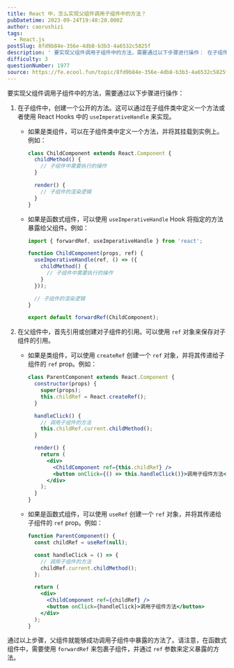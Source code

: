 ```yaml
---
title: React 中，怎么实现父组件调用子组件中的方法？
pubDatetime: 2023-09-24T19:48:28.000Z
author: caorushizi
tags:
  - React.js
postSlug: 8fd9b84e-356e-4db8-b3b3-4a6532c5825f
description: ' 要实现父组件调用子组件中的方法，需要通过以下步骤进行操作： 在子组件中，创建一个公开的方法。这可以通过在子组件类中定义一个方法或者使用 React Hooks 中的 useImperativeHandle 来实现。 如果是类组件，可以在子组件类中定义一个方法，并将其挂载到实例上。例如： class ChildComponent extends React.Component { childMet'
difficulty: 3
questionNumber: 1977
source: https://fe.ecool.fun/topic/8fd9b84e-356e-4db8-b3b3-4a6532c5825f
---
```


 要实现父组件调用子组件中的方法，需要通过以下步骤进行操作：

1. 在子组件中，创建一个公开的方法。这可以通过在子组件类中定义一个方法或者使用 React Hooks 中的 `useImperativeHandle` 来实现。

   - 如果是类组件，可以在子组件类中定义一个方法，并将其挂载到实例上。例如：

     ```jsx
     class ChildComponent extends React.Component {
       childMethod() {
         // 子组件中需要执行的操作
       }

       render() {
         // 子组件的渲染逻辑
       }
     }
     ```

   - 如果是函数式组件，可以使用 `useImperativeHandle` Hook 将指定的方法暴露给父组件。例如：

     ```jsx
     import { forwardRef, useImperativeHandle } from 'react';

     function ChildComponent(props, ref) {
       useImperativeHandle(ref, () => ({
         childMethod() {
           // 子组件中需要执行的操作
         }
       }));

       // 子组件的渲染逻辑
     }

     export default forwardRef(ChildComponent);
     ```

2. 在父组件中，首先引用或创建对子组件的引用。可以使用 `ref` 对象来保存对子组件的引用。

   - 如果是类组件，可以使用 `createRef` 创建一个 `ref` 对象，并将其传递给子组件的 `ref` prop。例如：

     ```jsx
     class ParentComponent extends React.Component {
       constructor(props) {
         super(props);
         this.childRef = React.createRef();
       }

       handleClick() {
         // 调用子组件的方法
         this.childRef.current.childMethod();
       }

       render() {
         return (
           <div>
             <ChildComponent ref={this.childRef} />
             <button onClick={() => this.handleClick()}>调用子组件方法</button>
           </div>
         );
       }
     }
     ```

   - 如果是函数式组件，可以使用 `useRef` 创建一个 `ref` 对象，并将其传递给子组件的 `ref` prop。例如：

     ```jsx
     function ParentComponent() {
       const childRef = useRef(null);

       const handleClick = () => {
         // 调用子组件的方法
         childRef.current.childMethod();
       };

       return (
         <div>
           <ChildComponent ref={childRef} />
           <button onClick={handleClick}>调用子组件方法</button>
         </div>
       );
     }
     ```

通过以上步骤，父组件就能够成功调用子组件中暴露的方法了。请注意，在函数式组件中，需要使用 `forwardRef` 来包裹子组件，并通过 `ref` 参数来定义暴露的方法。
